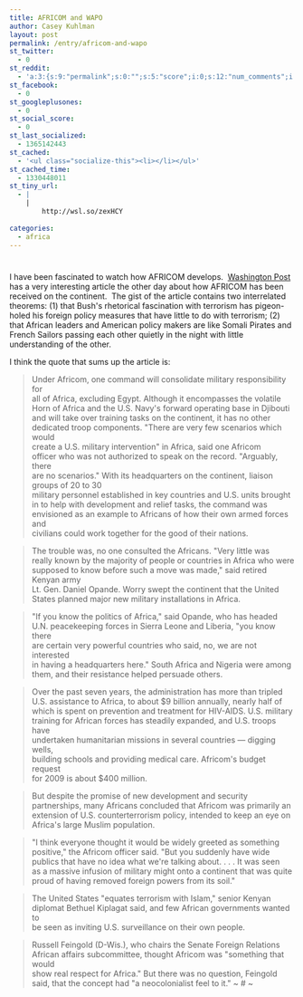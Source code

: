```yaml
---
title: AFRICOM and WAPO
author: Casey Kuhlman
layout: post
permalink: /entry/africom-and-wapo
st_twitter:
  - 0
st_reddit:
  - 'a:3:{s:9:"permalink";s:0:"";s:5:"score";i:0;s:12:"num_comments";i:0;}'
st_facebook:
  - 0
st_googleplusones:
  - 0
st_social_score:
  - 0
st_last_socialized:
  - 1365142443
st_cached:
  - '<ul class="socialize-this"><li></li></ul>'
st_cached_time:
  - 1330448011
st_tiny_url:
  - |
    |
        http://wsl.so/zexHCY
        
categories:
  - africa
---
```

# 

I have been fascinated to watch how AFRICOM develops.  [Washington Post][1] has a very interesting article the other day about how AFRICOM has been received on the continent.  The gist of the article contains two interrelated theorems: (1) that Bush's rhetorical fascination with terrorism has pigeon-holed his foreign policy measures that have little to do with terrorism; (2) that African leaders and American policy makers are like Somali Pirates and French Sailors passing each other quietly in the night with little understanding of the other.

 [1]: http://www.washingtonpost.com/wp-dyn/content/article/2008/05/31/AR2008053102055.html?nav=rss_email/components

I think the quote that sums up the article is:  
> Under Africom, one command will consolidate military responsibility for  
> all of Africa, excluding Egypt. Although it encompasses the volatile  
> Horn of Africa and the U.S. Navy's forward operating base in Djibouti  
> and will take over training tasks on the continent, it has no other  
> dedicated troop components. "There are very few scenarios which would  
> create a U.S. military intervention" in Africa, said one Africom  
> officer who was not authorized to speak on the record. "Arguably, there  
> are no scenarios." 
> With its headquarters on the continent, liaison groups of 20 to 30  
> military personnel established in key countries and U.S. units brought  
> in to help with development and relief tasks, the command was  
> envisioned as an example to Africans of how their own armed forces and  
> civilians could work together for the good of their nations. 

> The trouble was, no one consulted the Africans. "Very little was  
> really known by the majority of people or countries in Africa who were  
> supposed to know before such a move was made," said retired Kenyan army  
> Lt. Gen. Daniel Opande. Worry swept the continent that the United  
> States planned major new military installations in Africa. 

> "If you know the politics of Africa," said Opande, who has headed  
> U.N. peacekeeping forces in Sierra Leone and Liberia, "you know there  
> are certain very powerful countries who said, no, we are not interested  
> in having a headquarters here." South Africa and Nigeria were among  
> them, and their resistance helped persuade others. 

> Over the past seven years, the administration has more than tripled  
> U.S. assistance to Africa, to about $9 billion annually, nearly half of  
> which is spent on prevention and treatment for HIV-AIDS. U.S. military  
> training for African forces has steadily expanded, and U.S. troops have  
> undertaken humanitarian missions in several countries — digging wells,  
> building schools and providing medical care. Africom's budget request  
> for 2009 is about $400 million. 

> But despite the promise of new development and security  
> partnerships, many Africans concluded that Africom was primarily an  
> extension of U.S. counterterrorism policy, intended to keep an eye on  
> Africa's large Muslim population. 

> "I think everyone thought it would be widely greeted as something  
> positive," the Africom officer said. "But you suddenly have wide  
> publics that have no idea what we're talking about. . . . It was seen  
> as a massive infusion of military might onto a continent that was quite  
> proud of having removed foreign powers from its soil." 

> The United States "equates terrorism with Islam," senior Kenyan  
> diplomat Bethuel Kiplagat said, and few African governments wanted to  
> be seen as inviting U.S. surveillance on their own people. 

> Russell Feingold (D-Wis.), who chairs the Senate Foreign Relations  
> African affairs subcommittee, thought Africom was "something that would  
> show real respect for Africa." But there was no question, Feingold  
> said, that the concept had "a neocolonialist feel to it."
~ # ~
